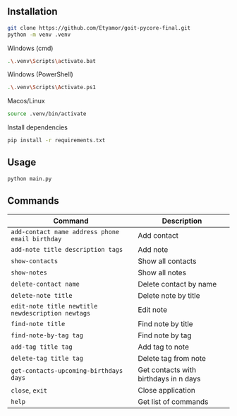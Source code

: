 ## Installation
```bash
git clone https://github.com/Etyamor/goit-pycore-final.git
python -m venv .venv
```
Windows (cmd)
```bash
.\.venv\Scripts\activate.bat
```
Windows (PowerShell)
```bash
.\.venv\Scripts\Activate.ps1
```
Macos/Linux
```bash
source .venv/bin/activate
```
Install dependencies
```bash
pip install -r requirements.txt
```
## Usage
```bash
python main.py
```
## Commands
| Command                                           | Description                           |
|---------------------------------------------------|---------------------------------------|
| `add-contact name address phone email birthday`   | Add contact                           |
| `add-note title description tags`                 | Add note                              |
| `show-contacts`                                   | Show all contacts                     |
| `show-notes`                                      | Show all notes                        |
| `delete-contact name`                             | Delete contact by name                |
| `delete-note title`                               | Delete note by title                  |
| `edit-note title newtitle newdescription newtags` | Edit note                             |
| `find-note title`                                 | Find note by title                    |
| `find-note-by-tag tag`                            | Find note by tag                      |
| `add-tag title tag`                               | Add tag to note                       |
| `delete-tag title tag`                            | Delete tag from note                  |
| `get-contacts-upcoming-birthdays days`            | Get contacts with birthdays in n days |
| `close`, `exit`                                   | Close application                     |
| `help`                                            | Get list of commands                  |
